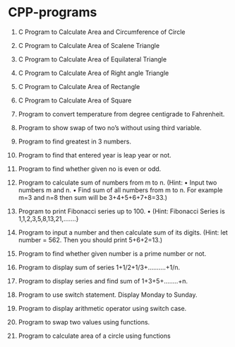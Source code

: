 # CPP-programs

1)	C Program to Calculate Area and Circumference of Circle 
2)	C Program to Calculate Area of Scalene Triangle 
3)	C Program to Calculate Area of Equilateral Triangle 
4)	C Program to Calculate Area of Right angle Triangle 
5)	C Program to Calculate Area of Rectangle 
6)	C Program to Calculate Area of Square
7)	Program to convert temperature from degree centigrade to Fahrenheit.
8)	Program to show swap of two no’s without using third variable.
9)	Program to find greatest in 3 numbers.
10)	Program to find that entered year is leap year or not.
11)	Program to find whether given no is even or odd.
12)	Program to calculate sum of numbers from m to n.
(Hint: •	Input two numbers m and n.
•	Find sum of all numbers from m to n.
For example m=3 and n=8 then sum will be 3+4+5+6+7+8=33.)

13)	Program to print Fibonacci series up to 100.
•	(Hint: Fibonacci Series is 1,1,2,3,5,8,13,21,…….}

14)	Program to input a number and then calculate sum of its digits.
(Hint:  let number = 562.
Then you should print 5+6+2=13.)

15)	Program to find whether given number is a prime number or not.
16)	Program to display sum of series 1+1/2+1/3+……….+1/n. 
17)	Program to display series and find sum of 1+3+5+……..+n.
18)	Program to use switch statement. Display Monday to Sunday.
19)	Program to display arithmetic operator using switch case.
20) Program to swap two values using functions.
21) Program to calculate area of a circle using functions


